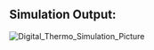 ## Simulation Output:

![Digital_Thermo_Simulation_Picture](https://user-images.githubusercontent.com/80105220/157251163-85f8b9b2-ef5c-4eac-b1b6-229d356cc579.jpg)
